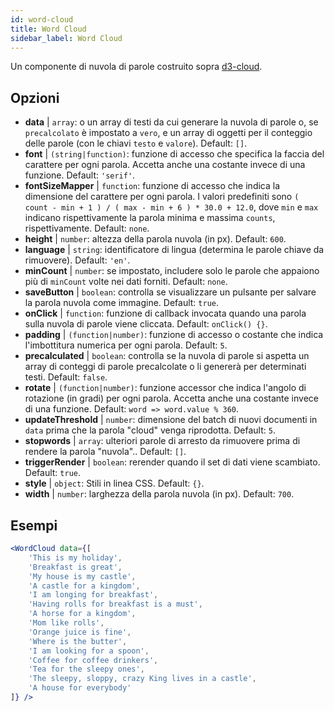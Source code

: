 ```yaml
---
id: word-cloud 
title: Word Cloud
sidebar_label: Word Cloud
---
```


Un componente di nuvola di parole costruito sopra [d3-cloud](https://github.com/jasondavies/d3-cloud).

## Opzioni

* __data__ | `array`: o un array di testi da cui generare la nuvola di parole o, se `precalcolato` è impostato a `vero`, e un array di oggetti per il conteggio delle parole (con le chiavi `testo` e `valore`). Default: `[]`.
* __font__ | `(string|function)`: funzione di accesso che specifica la faccia del carattere per ogni parola. Accetta anche una costante invece di una funzione. Default: `'serif'`.
* __fontSizeMapper__ | `function`: funzione di accesso che indica la dimensione del carattere per ogni parola. I valori predefiniti sono `( count - min + 1 ) / ( max - min + 6 ) * 30.0 + 12.0`, dove `min` e `max` indicano rispettivamente la parola minima e massima `counts`, rispettivamente. Default: `none`.
* __height__ | `number`: altezza della parola nuvola (in px). Default: `600`.
* __language__ | `string`: identificatore di lingua (determina le parole chiave da rimuovere). Default: `'en'`.
* __minCount__ | `number`: se impostato, includere solo le parole che appaiono più di `minCount` volte nei dati forniti. Default: `none`.
* __saveButton__ | `boolean`: controlla se visualizzare un pulsante per salvare la parola nuvola come immagine. Default: `true`.
* __onClick__ | `function`: funzione di callback invocata quando una parola sulla nuvola di parole viene cliccata. Default: `onClick() {}`.
* __padding__ | `(function|number)`: funzione di accesso o costante che indica l'imbottitura numerica per ogni parola. Default: `5`.
* __precalculated__ | `boolean`: controlla se la nuvola di parole si aspetta un array di conteggi di parole precalcolate o li genererà per determinati testi. Default: `false`.
* __rotate__ | `(function|number)`: funzione accessor che indica l'angolo di rotazione (in gradi) per ogni parola. Accetta anche una costante invece di una funzione. Default: `word => word.value % 360`.
* __updateThreshold__ | `number`: dimensione del batch di nuovi documenti in `data` prima che la parola "cloud" venga riprodotta. Default: `5`.
* __stopwords__ | `array`: ulteriori parole di arresto da rimuovere prima di rendere la parola "nuvola".. Default: `[]`.
* __triggerRender__ | `boolean`: rerender quando il set di dati viene scambiato. Default: `true`.
* __style__ | `object`: Stili in linea CSS. Default: `{}`.
* __width__ | `number`: larghezza della parola nuvola (in px). Default: `700`.


## Esempi

```jsx live
<WordCloud data={[
	'This is my holiday', 
	'Breakfast is great', 
	'My house is my castle', 
	'A castle for a kingdom', 
	'I am longing for breakfast',
	'Having rolls for breakfast is a must',
	'A horse for a kingdom',
	'Mom like rolls',
	'Orange juice is fine',
	'Where is the butter',
	'I am looking for a spoon',
	'Coffee for coffee drinkers',
	'Tea for the sleepy ones',
	'The sleepy, sloppy, crazy King lives in a castle',
	'A house for everybody'
]} />
```



